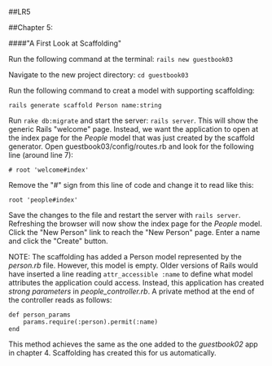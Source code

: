 ##LR5

##Chapter 5:

####"A First Look at Scaffolding"

Run the following command at the terminal: `rails new guestbook03`

Navigate to the new project directory: `cd guestbook03`

Run the following command to creat a model with supporting scaffolding:

	rails generate scaffold Person name:string

Run `rake db:migrate` and start the server: `rails server`. This will show the generic Rails "welcome" page. Instead, we want the application to open at the index page for the _People_ model that was just created by the scaffold generator. Open guestbook03/config/routes.rb and look for the following line (around line 7):

	# root 'welcome#index'

Remove the "#" sign from this line of code and change it to read like this:

	root 'people#index'

Save the changes to the file and restart the server with `rails server`. Refreshing the browser will now show the index page for the _People_ model. Click the "New Person" link to reach the "New Person" page. Enter a name and click the "Create" button. 

NOTE: The scaffolding has added a Person model represented by the _person.rb_ file. However, this model is empty. Older versions of Rails would have inserted a line reading `attr_accessible :name` to define what model attributes the application could access. Instead, this application has created *strong parameters* in *people_controller.rb*. A private method at the end of the controller reads as follows:

	def person_params
	    params.require(:person).permit(:name)
	end	

This method achieves the same as the one added to the *guestbook02* app in chapter 4. Scaffolding has created this for us automatically.


